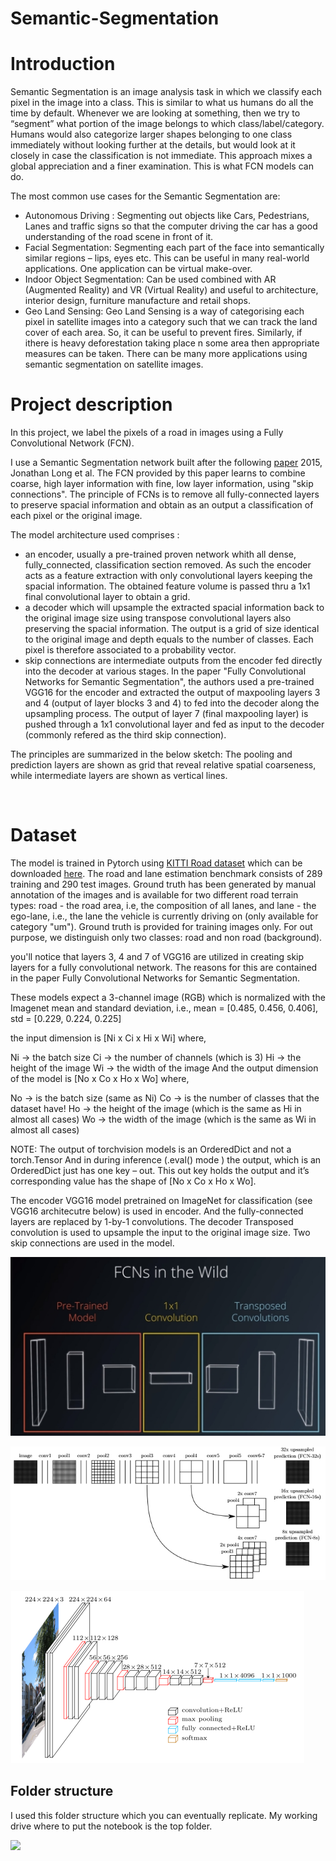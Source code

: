 # Semantic-Segmentation


# Introduction

Semantic Segmentation is an image analysis task in which we classify each pixel in the image into a class. This is similar to what us humans do all the time by default. Whenever we are looking at something, then we try to “segment” what portion of the image belongs to which class/label/category. Humans would also categorize larger shapes belonging to one class immediately without looking further at the details, but would look at it closely in case the classification is not immediate. This approach mixes a global appreciation and a finer examination. This is what FCN models can do.

The most common use cases for the Semantic Segmentation are:
- Autonomous Driving : Segmenting out objects like Cars, Pedestrians, Lanes and traffic signs so that the computer driving the car has a good understanding of the road scene in front of it.
- Facial Segmentation: Segmenting each part of the face into semantically similar regions – lips, eyes etc. This can be useful in many real-world applications. One application can be virtual make-over.
- Indoor Object Segmentation: Can be used combined with AR (Augmented Reality) and VR (Virtual Reality) and useful to architecture, interior design, furniture manufacture and retail shops.
- Geo Land Sensing: Geo Land Sensing is a way of categorising each pixel in satellite images into a category such that we can track the land cover of each area. So, it can be useful to prevent fires. Similarly, if ithere is heavy deforestation taking place n some area then appropriate measures can be taken. There can be many more applications using semantic segmentation on satellite images.

# Project description

In this project, we label the pixels of a road in images using a Fully Convolutional Network (FCN).

I use a Semantic Segmentation network built after the following [paper](https://arxiv.org/abs/1411.4038) 2015, Jonathan Long et al.  The FCN provided by this paper learns to combine coarse, high layer information with fine, low layer information, using "skip connections". The principle of FCNs is to remove all fully-connected layers to preserve spacial information and obtain as an output a classification of each pixel or the original image.

The model architecture used comprises :
- an encoder, usually a pre-trained proven network whith all dense, fully_connected, classification section removed. As such the encoder acts as a feature extraction with only convolutional layers keeping the spacial information. The obtained feature volume is passed thru a 1x1 final convolutional layer to obtain a grid.
- a decoder which will upsample the extracted spacial information back to the original image size using transpose convolutional layers also preserving the spacial information. The output is a grid of size identical to the original image and depth equals to the number of classes. Each pixel is therefore associated to a probability vector.
- skip connections are intermediate outputs from the encoder fed directly into the decoder at various stages. In the paper "Fully Convolutional Networks for Semantic Segmentation", the authors used a pre-trained VGG16 for the encoder and extracted the output of maxpooling layers 3 and 4 (output of layer blocks 3 and 4) to fed into the decoder along the upsampling process. The output of layer 7 (final maxpooling layer) is pushed through a 1x1 convolutional layer and fed as input to the decoder (commonly refered as the third skip connection).

The principles are summarized in the below sketch: The pooling and prediction layers are shown as grid that reveal relative spatial coarseness, while intermediate layers are shown as vertical lines.

![]()

# Dataset
The model is trained in Pytorch using [KITTI Road dataset](http://www.cvlibs.net/datasets/kitti/eval_road.php) which can be downloaded [here](). The road and lane estimation benchmark consists of 289 training and 290 test images. Ground truth has been generated by manual annotation of the images and is available for two different road terrain types: road - the road area, i.e, the composition of all lanes, and lane - the ego-lane, i.e., the lane the vehicle is currently driving on (only available for category "um"). Ground truth is provided for training images only. For out purpose, we distinguish only two classes: road and non road (background).

you'll notice that layers 3, 4 and 7 of VGG16 are utilized in creating skip layers for a fully convolutional network. The reasons for this are contained in the paper Fully Convolutional Networks for Semantic Segmentation.



These models expect a 3-channel image (RGB) which is normalized with the Imagenet mean and standard deviation, i.e.,
mean = [0.485, 0.456, 0.406], std = [0.229, 0.224, 0.225]

the input dimension is [Ni x Ci x Hi x Wi]
where,

Ni -> the batch size
Ci -> the number of channels (which is 3)
Hi -> the height of the image
Wi -> the width of the image
And the output dimension of the model is [No x Co x Ho x Wo]
where,

No -> is the batch size (same as Ni)
Co -> is the number of classes that the dataset have!
Ho -> the height of the image (which is the same as Hi in almost all cases)
Wo -> the width of the image (which is the same as Wi in almost all cases)



NOTE: The output of torchvision models is an OrderedDict and not a torch.Tensor
And in during inference (.eval() mode ) the output, which is an OrderedDict just has one key – out. This out key holds the output and it’s corresponding value has the shape of [No x Co x Ho x Wo].



The encoder
VGG16 model pretrained on ImageNet for classification (see VGG16 architecutre below) is used in encoder.
And the fully-connected layers are replaced by 1-by-1 convolutions.
The decoder
Transposed convolution is used to upsample the input to the original image size.
Two skip connections are used in the model.

![](asset/fcn_general.jpg)

![](asset/fcn.jpg)

![](asset/vgg16.png)




## Folder structure
I used this folder structure which you can eventually replicate. My working drive where to put the notebook is the top folder.

![](asset/folder_structure.PNG)

